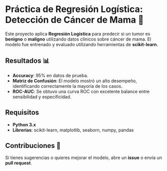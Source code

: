 # Práctica de Regresión Logística: Detección de Cáncer de Mama 🧬  

Este proyecto aplica **Regresión Logística** para predecir si un tumor es **benigno** o **maligno** utilizando datos clínicos sobre cáncer de mama. El modelo fue entrenado y evaluado utilizando herramientas de **scikit-learn**.  

## Resultados 📊  

- **Accuracy**: 95% en datos de prueba.  
- **Matriz de Confusión**: El modelo mostró un alto desempeño, identificando correctamente la mayoría de los casos.  
- **ROC-AUC**: Se obtuvo una curva ROC con excelente balance entre sensibilidad y especificidad.  

## Requisitos  

- **Python 3.x**  
- **Librerías**: scikit-learn, matplotlib, seaborn, numpy, pandas  

## Contribuciones 🤝  

Si tienes sugerencias o quieres mejorar el modelo, abre un **issue** o envía un **pull request**.  
